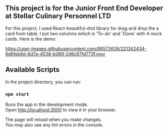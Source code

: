 ## This project is for the Junior Front End Developer at Stellar Culinary Personnel LTD
  For this project, I used React-beautiful-dnd library for drag and drop the a card from table. I put two columns which is 'To-do' and 'Done' with 4 mock cards. Here is the demo:
  
  


https://user-images.githubusercontent.com/88572626/221342434-9d6feb8d-6d7a-4538-b069-2d6c67fd773f.mov



## Available Scripts

In the project directory, you can run:

### `npm start`

Runs the app in the development mode.\
Open [http://localhost:3000](http://localhost:3000) to view it in your browser.

The page will reload when you make changes.\
You may also see any lint errors in the console.
